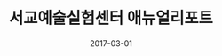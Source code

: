 ---
layout: post
title:  "서교예술실험센터 애뉴얼리포트"
date:   2017-03-01
categories: work
sub-cat: commissioned work
bg-color-1:	be9855
bg-color-2: eee
img:
    - /img/seogyo/00.png
    - /img/seogyo/01.png
    - /img/seogyo/03.png
    - /img/seogyo/04.png
    - /img/seogyo/05.png
collab: 
    - "client.서교예술실험센터"
txt:
---